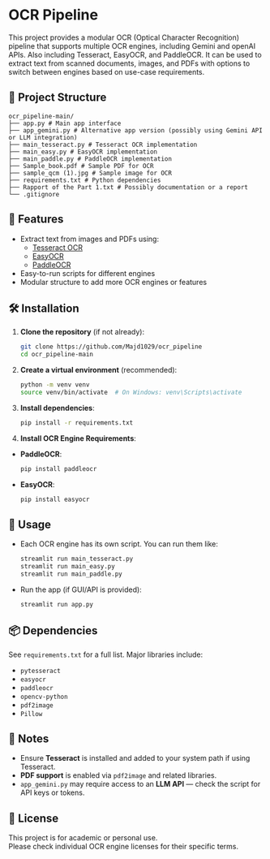 # OCR Pipeline

This project provides a modular OCR (Optical Character Recognition) pipeline that supports multiple OCR engines, including Gemini and openAI APIs. Also including Tesseract, EasyOCR, and PaddleOCR. It can be used to extract text from scanned documents, images, and PDFs with options to switch between engines based on use-case requirements.

## 📁 Project Structure 
    ocr_pipeline-main/
    ├── app.py # Main app interface
    ├── app_gemini.py # Alternative app version (possibly using Gemini API or LLM integration)
    ├── main_tesseract.py # Tesseract OCR implementation
    ├── main_easy.py # EasyOCR implementation
    ├── main_paddle.py # PaddleOCR implementation
    ├── Sample_book.pdf # Sample PDF for OCR
    ├── sample_qcm (1).jpg # Sample image for OCR
    ├── requirements.txt # Python dependencies
    ├── Rapport of the Part 1.txt # Possibly documentation or a report
    └── .gitignore

## 🚀 Features

- Extract text from images and PDFs using:
  - [Tesseract OCR](https://github.com/tesseract-ocr/tesseract)
  - [EasyOCR](https://github.com/JaidedAI/EasyOCR)
  - [PaddleOCR](https://github.com/PaddlePaddle/PaddleOCR)
- Easy-to-run scripts for different engines
- Modular structure to add more OCR engines or features

## 🛠️ Installation

1. **Clone the repository** (if not already):
   ```bash
   git clone https://github.com/Majd1029/ocr_pipeline 
   cd ocr_pipeline-main
2. **Create a virtual environment** (recommended):
    ```bash
    python -m venv venv
    source venv/bin/activate  # On Windows: venv\Scripts\activate

3. **Install dependencies**:
    ```bash
    pip install -r requirements.txt

4. **Install OCR Engine Requirements**:


- **PaddleOCR**:
    ```bash
    pip install paddleocr
- **EasyOCR**:
    ```bash
    pip install easyocr
## 📄 Usage

- Each OCR engine has its own script. You can run them like:

    ```bash
    streamlit run main_tesseract.py
    streamlit run main_easy.py
    streamlit run main_paddle.py

- Run the app (if GUI/API is provided):
    ```bash
    streamlit run app.py
## 📦 Dependencies

See `requirements.txt` for a full list. Major libraries include:

- `pytesseract`
- `easyocr`
- `paddleocr`
- `opencv-python`
- `pdf2image`
- `Pillow`

## 📌 Notes

- Ensure **Tesseract** is installed and added to your system path if using Tesseract.
- **PDF support** is enabled via `pdf2image` and related libraries.
- `app_gemini.py` may require access to an **LLM API** — check the script for API keys or tokens.

## 📃 License

This project is for academic or personal use.  
Please check individual OCR engine licenses for their specific terms.

